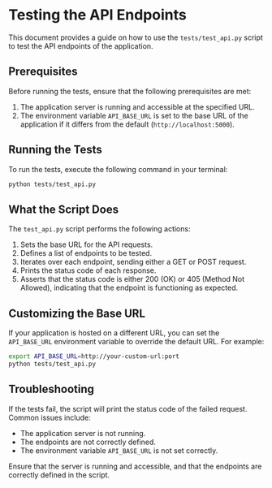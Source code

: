 # Testing the API Endpoints

This document provides a guide on how to use the `tests/test_api.py` script to test the API endpoints of the application.

## Prerequisites

Before running the tests, ensure that the following prerequisites are met:

1. The application server is running and accessible at the specified URL.
2. The environment variable `API_BASE_URL` is set to the base URL of the application if it differs from the default (`http://localhost:5000`).

## Running the Tests

To run the tests, execute the following command in your terminal:

```sh
python tests/test_api.py
```

## What the Script Does

The `test_api.py` script performs the following actions:

1. Sets the base URL for the API requests.
2. Defines a list of endpoints to be tested.
3. Iterates over each endpoint, sending either a GET or POST request.
4. Prints the status code of each response.
5. Asserts that the status code is either 200 (OK) or 405 (Method Not Allowed), indicating that the endpoint is functioning as expected.

## Customizing the Base URL

If your application is hosted on a different URL, you can set the `API_BASE_URL` environment variable to override the default URL. For example:

```sh
export API_BASE_URL=http://your-custom-url:port
python tests/test_api.py
```

## Troubleshooting

If the tests fail, the script will print the status code of the failed request. Common issues include:

- The application server is not running.
- The endpoints are not correctly defined.
- The environment variable `API_BASE_URL` is not set correctly.

Ensure that the server is running and accessible, and that the endpoints are correctly defined in the script.
